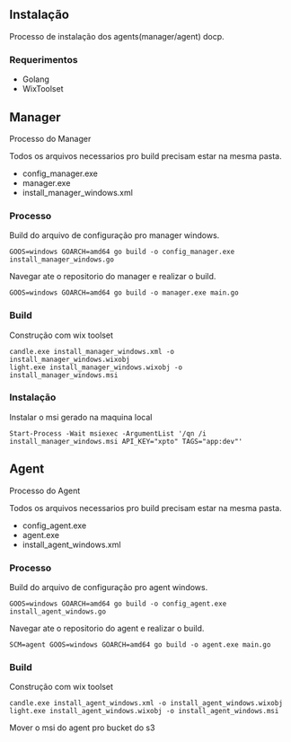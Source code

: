 ## Instalação

Processo de instalação dos agents(manager/agent) docp.

### Requerimentos

- Golang
- WixToolset

## Manager

Processo do Manager

Todos os arquivos necessarios pro build precisam estar na mesma pasta.

- config_manager.exe
- manager.exe
- install_manager_windows.xml

### Processo

Build do arquivo de configuração pro manager windows.

```
GOOS=windows GOARCH=amd64 go build -o config_manager.exe install_manager_windows.go
```

Navegar ate o repositorio do manager e realizar o build.

```
GOOS=windows GOARCH=amd64 go build -o manager.exe main.go
```

### Build

Construção com wix toolset

```
candle.exe install_manager_windows.xml -o install_manager_windows.wixobj
light.exe install_manager_windows.wixobj -o install_manager_windows.msi

```

### Instalação

Instalar o msi gerado na maquina local

```
Start-Process -Wait msiexec -ArgumentList '/qn /i install_manager_windows.msi API_KEY="xpto" TAGS="app:dev"'

```

## Agent

Processo do Agent

Todos os arquivos necessarios pro build precisam estar na mesma pasta.

- config_agent.exe
- agent.exe
- install_agent_windows.xml

### Processo

Build do arquivo de configuração pro agent windows.

```
GOOS=windows GOARCH=amd64 go build -o config_agent.exe install_agent_windows.go
```

Navegar ate o repositorio do agent e realizar o build.

```
SCM=agent GOOS=windows GOARCH=amd64 go build -o agent.exe main.go
```

### Build

Construção com wix toolset

```
candle.exe install_agent_windows.xml -o install_agent_windows.wixobj
light.exe install_agent_windows.wixobj -o install_agent_windows.msi

```

Mover o msi do agent pro bucket do s3
